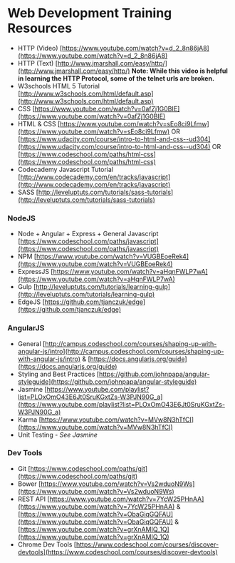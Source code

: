 # Web Development Training Resources #
*   HTTP (Video) [https://www.youtube.com/watch?v=d_2_8n86jA8](https://www.youtube.com/watch?v=d_2_8n86jA8) 
*   HTTP (Text) [http://www.jmarshall.com/easy/http/](http://www.jmarshall.com/easy/http/)
    **Note: While this video is helpful in learning the HTTP Protocol, some of the telnet urls are broken.**
*   W3schools HTML 5 Tutorial [http://www.w3schools.com/html/default.asp](http://www.w3schools.com/html/default.asp)
*   CSS [https://www.youtube.com/watch?v=0afZj1G0BIE](https://www.youtube.com/watch?v=0afZj1G0BIE)
*   HTML & CSS [https://www.youtube.com/watch?v=sEo8ci9Lfmw](https://www.youtube.com/watch?v=sEo8ci9Lfmw) OR [https://www.udacity.com/course/intro-to-html-and-css--ud304](https://www.udacity.com/course/intro-to-html-and-css--ud304) OR [https://www.codeschool.com/paths/html-css](https://www.codeschool.com/paths/html-css)
*   Codecademy Javascript Tutorial [http://www.codecademy.com/en/tracks/javascript](http://www.codecademy.com/en/tracks/javascript)
*   SASS [http://leveluptuts.com/tutorials/sass-tutorials](http://leveluptuts.com/tutorials/sass-tutorials)

### NodeJS ###
*   Node + Angular + Express + General Javascript [https://www.codeschool.com/paths/javascript](https://www.codeschool.com/paths/javascript)
*   NPM [https://www.youtube.com/watch?v=VUGBEoeRek4](https://www.youtube.com/watch?v=VUGBEoeRek4)
*   ExpressJS [https://www.youtube.com/watch?v=aHqnFWLP7wA](https://www.youtube.com/watch?v=aHqnFWLP7wA)
*   Gulp [http://leveluptuts.com/tutorials/learning-gulp](http://leveluptuts.com/tutorials/learning-gulp)
*   EdgeJS [https://github.com/tjanczuk/edge](https://github.com/tjanczuk/edge)

### AngularJS ###
*   General [http://campus.codeschool.com/courses/shaping-up-with-angular-js/intro](http://campus.codeschool.com/courses/shaping-up-with-angular-js/intro) & [https://docs.angularjs.org/guide](https://docs.angularjs.org/guide)
*   Styling and Best Practices [https://github.com/johnpapa/angular-styleguide](https://github.com/johnpapa/angular-styleguide)
*   Jasmine [https://www.youtube.com/playlist?list=PLOxOmO43E6Jt0SruKGxtZs-W3PJN90G_a](https://www.youtube.com/playlist?list=PLOxOmO43E6Jt0SruKGxtZs-W3PJN90G_a)
*   Karma [https://www.youtube.com/watch?v=MVw8N3hTfCI](https://www.youtube.com/watch?v=MVw8N3hTfCI)
*   Unit Testing - _See Jasmine_
    
### Dev Tools ###
*   Git [https://www.codeschool.com/paths/git](https://www.codeschool.com/paths/git)
*   Bower [https://www.youtube.com/watch?v=Vs2wduoN9Ws](https://www.youtube.com/watch?v=Vs2wduoN9Ws)
*   REST API [https://www.youtube.com/watch?v=7YcW25PHnAA](https://www.youtube.com/watch?v=7YcW25PHnAA) & [https://www.youtube.com/watch?v=ObaGiqGQFAU](https://www.youtube.com/watch?v=ObaGiqGQFAU) & [https://www.youtube.com/watch?v=grXnAMIQ_1Q](https://www.youtube.com/watch?v=grXnAMIQ_1Q)
*   Chrome Dev Tools [https://www.codeschool.com/courses/discover-devtools](https://www.codeschool.com/courses/discover-devtools)
